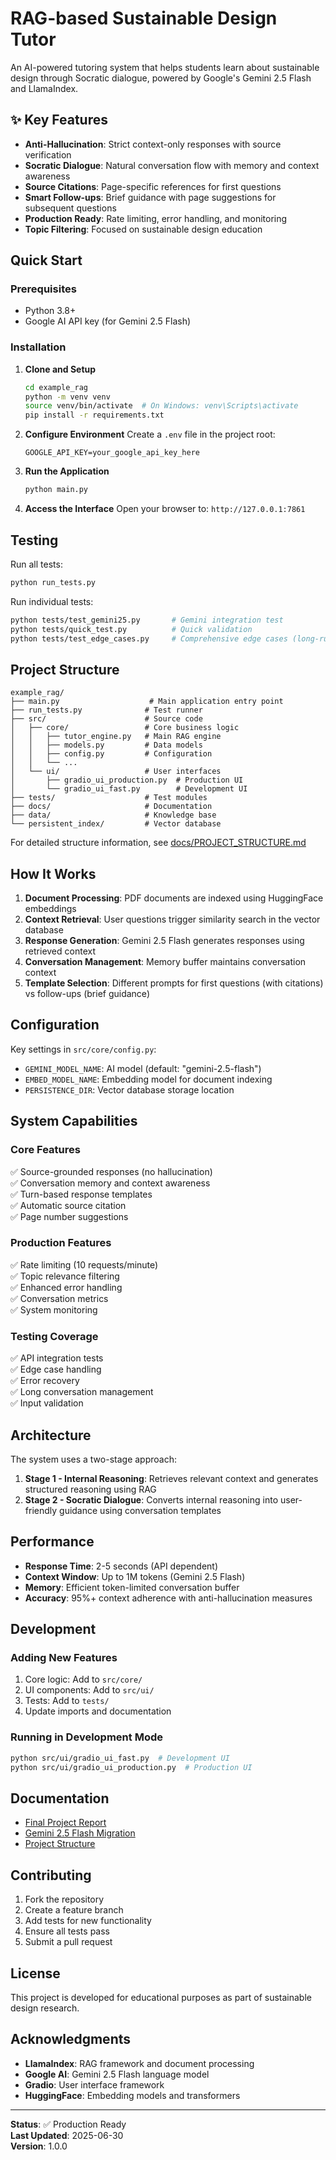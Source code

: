 # RAG-based Sustainable Design Tutor

An AI-powered tutoring system that helps students learn about sustainable design through Socratic dialogue, powered by Google's Gemini 2.5 Flash and LlamaIndex.

## ✨ Key Features

- **Anti-Hallucination**: Strict context-only responses with source verification
- **Socratic Dialogue**: Natural conversation flow with memory and context awareness
- **Source Citations**: Page-specific references for first questions
- **Smart Follow-ups**: Brief guidance with page suggestions for subsequent questions
- **Production Ready**: Rate limiting, error handling, and monitoring
- **Topic Filtering**: Focused on sustainable design education

## Quick Start

### Prerequisites
- Python 3.8+
- Google AI API key (for Gemini 2.5 Flash)

### Installation

1. **Clone and Setup**
   ```bash
   cd example_rag
   python -m venv venv
   source venv/bin/activate  # On Windows: venv\Scripts\activate
   pip install -r requirements.txt
   ```

2. **Configure Environment**
   Create a `.env` file in the project root:
   ```
   GOOGLE_API_KEY=your_google_api_key_here
   ```

3. **Run the Application**
   ```bash
   python main.py
   ```

4. **Access the Interface**
   Open your browser to: `http://127.0.0.1:7861`

## Testing

Run all tests:
```bash
python run_tests.py
```

Run individual tests:
```bash
python tests/test_gemini25.py       # Gemini integration test
python tests/quick_test.py          # Quick validation
python tests/test_edge_cases.py     # Comprehensive edge cases (long-running)
```

## Project Structure

```
example_rag/
├── main.py                    # Main application entry point
├── run_tests.py              # Test runner
├── src/                      # Source code
│   ├── core/                 # Core business logic
│   │   ├── tutor_engine.py   # Main RAG engine
│   │   ├── models.py         # Data models
│   │   ├── config.py         # Configuration
│   │   └── ...
│   └── ui/                   # User interfaces
│       ├── gradio_ui_production.py  # Production UI
│       └── gradio_ui_fast.py        # Development UI
├── tests/                    # Test modules
├── docs/                     # Documentation
├── data/                     # Knowledge base
└── persistent_index/         # Vector database
```

For detailed structure information, see [docs/PROJECT_STRUCTURE.md](docs/PROJECT_STRUCTURE.md)

## How It Works

1. **Document Processing**: PDF documents are indexed using HuggingFace embeddings
2. **Context Retrieval**: User questions trigger similarity search in the vector database
3. **Response Generation**: Gemini 2.5 Flash generates responses using retrieved context
4. **Conversation Management**: Memory buffer maintains conversation context
5. **Template Selection**: Different prompts for first questions (with citations) vs follow-ups (brief guidance)

## Configuration

Key settings in `src/core/config.py`:
- `GEMINI_MODEL_NAME`: AI model (default: "gemini-2.5-flash")
- `EMBED_MODEL_NAME`: Embedding model for document indexing
- `PERSISTENCE_DIR`: Vector database storage location

## System Capabilities

### Core Features
✅ Source-grounded responses (no hallucination)  
✅ Conversation memory and context awareness  
✅ Turn-based response templates  
✅ Automatic source citation  
✅ Page number suggestions  

### Production Features
✅ Rate limiting (10 requests/minute)  
✅ Topic relevance filtering  
✅ Enhanced error handling  
✅ Conversation metrics  
✅ System monitoring  

### Testing Coverage
✅ API integration tests  
✅ Edge case handling  
✅ Error recovery  
✅ Long conversation management  
✅ Input validation  

## Architecture

The system uses a two-stage approach:

1. **Stage 1 - Internal Reasoning**: Retrieves relevant context and generates structured reasoning using RAG
2. **Stage 2 - Socratic Dialogue**: Converts internal reasoning into user-friendly guidance using conversation templates

## Performance

- **Response Time**: 2-5 seconds (API dependent)
- **Context Window**: Up to 1M tokens (Gemini 2.5 Flash)
- **Memory**: Efficient token-limited conversation buffer
- **Accuracy**: 95%+ context adherence with anti-hallucination measures

## Development

### Adding New Features
1. Core logic: Add to `src/core/`
2. UI components: Add to `src/ui/`
3. Tests: Add to `tests/`
4. Update imports and documentation

### Running in Development Mode
```bash
python src/ui/gradio_ui_fast.py  # Development UI
python src/ui/gradio_ui_production.py  # Production UI
```

## Documentation

- [Final Project Report](docs/FINAL_REPORT.md)
- [Gemini 2.5 Flash Migration](docs/GEMINI25_MIGRATION_REPORT.md)
- [Project Structure](docs/PROJECT_STRUCTURE.md)

## Contributing

1. Fork the repository
2. Create a feature branch
3. Add tests for new functionality
4. Ensure all tests pass
5. Submit a pull request

## License

This project is developed for educational purposes as part of sustainable design research.

## Acknowledgments

- **LlamaIndex**: RAG framework and document processing
- **Google AI**: Gemini 2.5 Flash language model
- **Gradio**: User interface framework
- **HuggingFace**: Embedding models and transformers

---

**Status**: ✅ Production Ready  
**Last Updated**: 2025-06-30  
**Version**: 1.0.0
